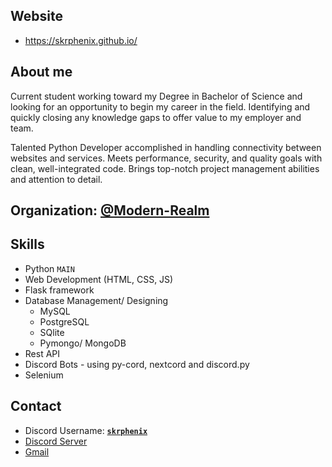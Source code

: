 ## Website

- https://skrphenix.github.io/

## About me

Current student working toward my Degree in Bachelor of Science and looking for an opportunity to begin my career in the field. Identifying and quickly closing any knowledge gaps to offer value to my employer and team.

Talented Python Developer accomplished in handling connectivity between websites and services. Meets performance, security, and quality goals with clean, well-integrated code. Brings top-notch project management abilities and attention to detail.

## Organization: [@Modern-Realm](https://github.com/Modern-Realm)

## Skills

- Python `MAIN`
- Web Development (HTML, CSS, JS)
- Flask framework
- Database Management/ Designing
  - MySQL
  - PostgreSQL
  - SQlite
  - Pymongo/ MongoDB
- Rest API
- Discord Bots - using py-cord, nextcord and discord.py
- Selenium

## Contact

- Discord Username: [**`skrphenix`**](https://discord.com/users/703160989172105337)
- [Discord Server](https://discord.gg/GVMWx5EaAN)
- [Gmail](mailto:saikeerthan.keerthan.9@gmail.com)
